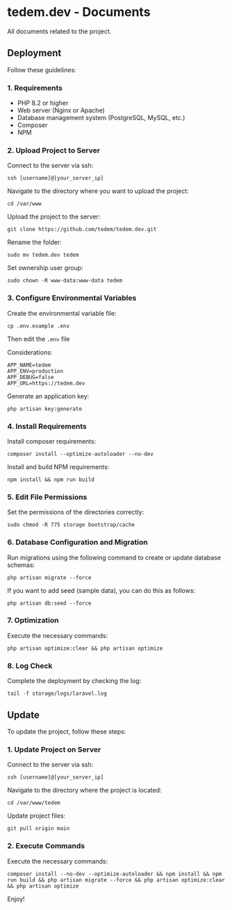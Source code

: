 # tedem.dev - Documents

All documents related to the project.

## Deployment

Follow these guidelines:

### 1. Requirements

- PHP 8.2 or higher
- Web server (Nginx or Apache)
- Database management system (PostgreSQL, MySQL, etc.)
- Composer
- NPM

### 2. Upload Project to Server

Connect to the server via ssh:

```shell
ssh [username]@[your_server_ip]
```

Navigate to the directory where you want to upload the project:

```shell
cd /var/www
```

Upload the project to the server:

```shell
git clone https://github.com/tedem/tedem.dev.git
```

Rename the folder:

```shell
sudo mv tedem.dev tedem
```

Set ownership user group:

```shell
sudo chown -R www-data:www-data tedem
```

### 3. Configure Environmental Variables

Create the environmental variable file:

```shell
cp .env.example .env
```

Then edit the `.env` file

Considerations:

```shell
APP_NAME=tedem
APP_ENV=production
APP_DEBUG=false
APP_URL=https://tedem.dev
```

Generate an application key:

```shell
php artisan key:generate
```

### 4. Install Requirements

Install composer requirements:

```shell
composer install --optimize-autoloader --no-dev
```

Install and build NPM requirements:

```shell
npm install && npm run build
```

### 5. Edit File Permissions

Set the permissions of the directories correctly:

```shell
sudo chmod -R 775 storage bootstrap/cache
```

### 6. Database Configuration and Migration

Run migrations using the following command to create or update database schemas:

```shell
php artisan migrate --force
```

If you want to add seed (sample data), you can do this as follows:

```shell
php artisan db:seed --force
```

### 7. Optimization

Execute the necessary commands:

```shell
php artisan optimize:clear && php artisan optimize
```

### 8. Log Check

Complete the deployment by checking the log:

```shell
tail -f storage/logs/laravel.log
```

## Update

To update the project, follow these steps:

### 1. Update Project on Server

Connect to the server via ssh:

```shell
ssh [username]@[your_server_ip]
```

Navigate to the directory where the project is located:

```shell
cd /var/www/tedem
```

Update project files:

```shell
git pull origin main
```

### 2. Execute Commands

Execute the necessary commands:

```shell
composer install --no-dev --optimize-autoloader && npm install && npm run build && php artisan migrate --force && php artisan optimize:clear && php artisan optimize
```

Enjoy!
